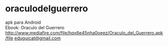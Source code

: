 # oraculodelguerrero
apk para Android  
Ebook: Oraculo del Guerrero 
http://www.mediafire.com/file/hqx6e45nha0oeez/Oraculo_del_Guerrero.apk/file
eduguicat@gmail.com
